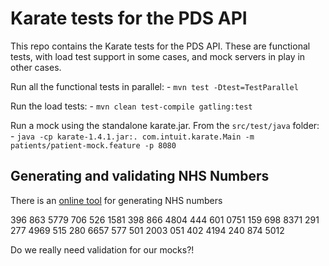 # Karate tests for the PDS API

This repo contains the Karate tests for the PDS API. These are functional tests, with load test support in some cases, and mock servers in play in other cases.

Run all the functional tests in parallel:
    - `mvn test -Dtest=TestParallel`

Run the load tests:
    - `mvn clean test-compile gatling:test`
    
Run a mock using the standalone karate.jar. From the `src/test/java` folder:
    - `java -cp karate-1.4.1.jar:. com.intuit.karate.Main -m patients/patient-mock.feature -p 8080`



## Generating and validating NHS Numbers

There is an [online tool](https://data-gorilla.uk/en/healthcare/nhs-number/) for generating NHS numbers 

396 863 5779
706 526 1581
398 866 4804
444 601 0751
159 698 8371
291 277 4969
515 280 6657
577 501 2003
051 402 4194
240 874 5012

Do we really need validation for our mocks?!